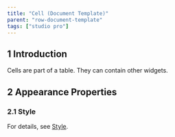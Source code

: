 ```yaml
---
title: "Cell (Document Template)"
parent: "row-document-template"
tags: ["studio pro"]
---
```


## 1 Introduction

Cells are part of a table. They can contain other widgets.

## 2 Appearance Properties

### 2.1 Style

For details, see [Style](style).
